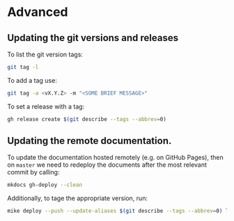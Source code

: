 # Advanced

## Updating the git versions and releases

To list the git version tags: 
```bash
git tag -l
```

To add a tag use:
```bash
git tag -a <vX.Y.Z> -m "<SOME BRIEF MESSAGE>"
```

To set a release with a tag:
```bash
gh release create $(git describe --tags --abbrev=0)
```

## Updating the remote documentation. 

To update the documentation hosted remotely (e.g. on GitHub Pages), 
then on `master` we need to redeploy the documents after 
the most relevant commit by calling:
```bash
mkdocs gh-deploy --clean
```

Additionally, to tage the appropriate version, run:
```bash
mike deploy --push --update-aliases $(git describe --tags --abbrev=0) latest
```

